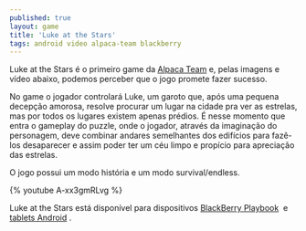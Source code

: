 ```yaml
---
published: true
layout: game
title: 'Luke at the Stars'
tags: android video alpaca-team blackberry
---
```

Luke at the Stars é o primeiro game da <a href="http://alpacateam.com/">Alpaca Team</a>
 e, pelas imagens e vídeo abaixo, podemos perceber que o jogo promete fazer sucesso.




No game o jogador controlará Luke, um garoto que, após uma pequena decepção amorosa, resolve procurar um lugar na cidade pra ver as estrelas, mas por todos os lugares existem apenas prédios. É nesse momento que entra o gameplay do puzzle, onde o jogador, através da imaginação do personagem, deve combinar andares semelhantes dos edifícios para fazê-los desaparecer e assim poder ter um céu limpo e propício para apreciação das estrelas.




O jogo possui um modo história e um modo survival/endless.


{% youtube A-xx3gmRLvg %}

Luke at the Stars está disponível para dispositivos <a href="http://appworld.blackberry.com/webstore/content/25007901/" target="_blank">BlackBerry Playbook</a>
 e <a href="https://play.google.com/store/apps/details?id=air.com.alpaca.luke&amp;feature=search_result#?t=W251bGwsMSwxLDEsImFpci5jb20uYWxwYWNhLmx1a2UiXQ.." target="_blank">tablets Android</a>
.